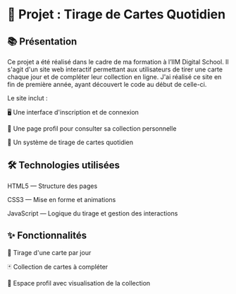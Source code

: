 # 🎴 Projet : Tirage de Cartes Quotidien
## 📚 Présentation
Ce projet a été réalisé dans le cadre de ma formation à l’IIM Digital School. Il s'agit d'un site web interactif permettant aux utilisateurs de tirer une carte chaque jour et de compléter leur collection en ligne. J'ai réalisé ce site en fin de première année, ayant découvert le code au début de celle-ci.

Le site inclut :

🖥️ Une interface d'inscription et de connexion

👤 Une page profil pour consulter sa collection personnelle

🎴 Un système de tirage de cartes quotidien

## 🛠️ Technologies utilisées
HTML5 — Structure des pages

CSS3 — Mise en forme et animations

JavaScript — Logique du tirage et gestion des interactions

## ✨ Fonctionnalités
📅 Tirage d'une carte par jour

🃏 Collection de cartes à compléter

👥 Espace profil avec visualisation de la collection
